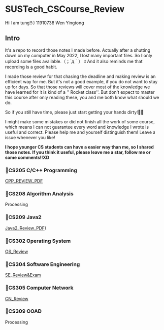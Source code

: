 # SUSTech_CSCourse_Review

Hi I am tung!!:)
11910738 Wen Yingtong

## Intro

It's a repo to record those notes I made before.
Actually after a shutting down on my computer in May 2022, I lost many important files. So I only upload some files available.（；´д｀）ゞAnd it also reminds me that recording is a good habit.

I made those review for that chasing the deadline and making review is an efficient way for me. But it's not a good example, if you do not want to stay up for days. So that those reviews will cover most of the knowledge we have learned for it is kind of a '' Rocket class''. But don't expect to master this course after only reading these, you and me both know what should we do.

So if you still have time, please just start getting your hands dirty!🙋‍♀️



I might make some mistakes or did not finish all the work of some course, which means I can not guarantee every word and knowledge I wrote is useful and correct. 
Please help me and yourself distinguish them! Leave a issue whenever you like!

**I hope younger CS students can have a easier way than me, so I shared those notes. 
If you think it useful, please leave me a star, follow me or some comments!!XD**

### 🍦CS205 C/C++ Programming

[CPP_REVIEW_PDF](https://github.com/TungMan0801/SUSTech_CSCourse/tree/main/CS205_C%26C%2B%2B)

### 🍨CS208 Algorithm Analysis

Processing 

### 🍧CS209 Java2

[Java2_Review_PDF](https://github.com/TungMan0801/SUSTech_CSCourse/tree/main/CS209_JAVA2))

### 🍩CS302 Operating System

[OS_Review](https://github.com/TungMan0801/SUSTech_CSCourse/tree/main/CS302_OperatingSystem)

### 🍪CS304 Software Engineering

[SE_Review&Exam](https://github.com/TungMan0801/SUSTech_CSCourse/tree/main/CS304_SoftwareEngineering)

### 🎂CS305 Computer Network

[CN_Review](https://github.com/TungMan0801/SUSTech_CSCourse/tree/main/CS305_ComputerNetwork)

### 🍰CS309 OOAD

Processing
